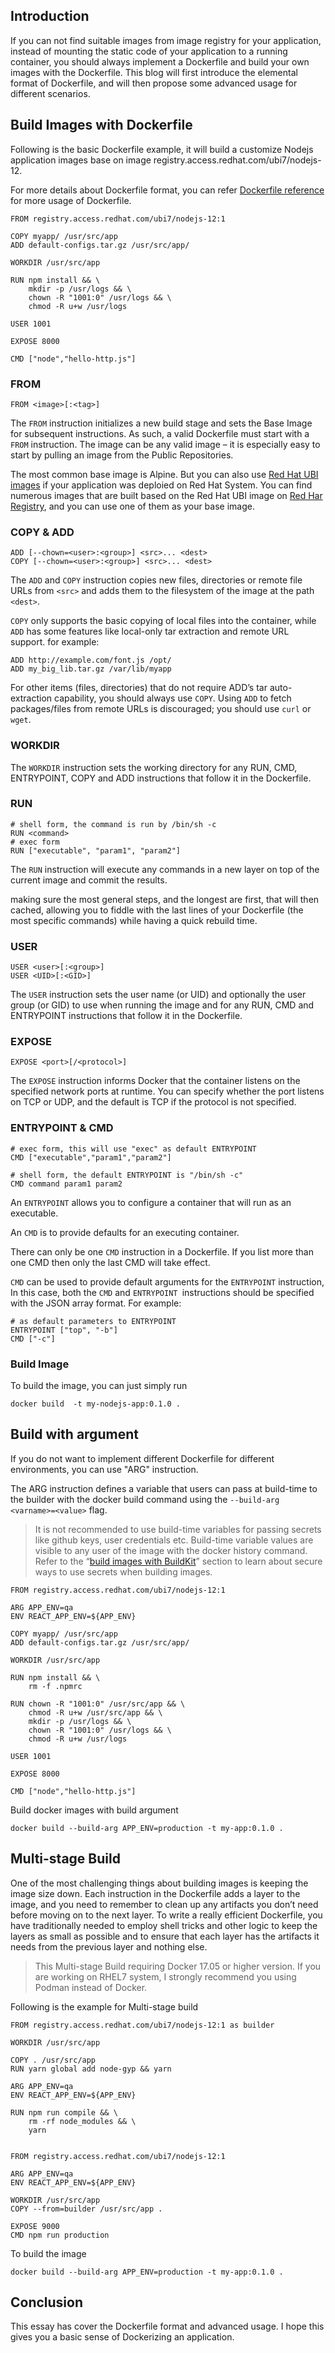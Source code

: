 Introduction
------------
If you can not find suitable images from image registry for your application, instead of mounting the static code of your application to a running container, you should always implement a Dockerfile and build your own images with the Dockerfile. This blog will first introduce the elemental format of Dockerfile, and will then propose some advanced usage for different scenarios.


Build Images with Dockerfile
----------------------------

Following is the basic Dockerfile example, it will build a customize Nodejs application images base on image registry.access.redhat.com/ubi7/nodejs-12.

For more details about Dockerfile format, you can refer [Dockerfile reference](https://docs.docker.com/engine/reference/builder/) for more usage of Dockerfile.


```
FROM registry.access.redhat.com/ubi7/nodejs-12:1

COPY myapp/ /usr/src/app
ADD default-configs.tar.gz /usr/src/app/

WORKDIR /usr/src/app

RUN npm install && \
    mkdir -p /usr/logs && \
    chown -R "1001:0" /usr/logs && \
    chmod -R u+w /usr/logs

USER 1001

EXPOSE 8000

CMD ["node","hello-http.js"]
```


### FROM

```
FROM <image>[:<tag>]
```

The ``FROM`` instruction initializes a new build stage and sets the Base Image for subsequent instructions. As such, a valid Dockerfile must start with a ``FROM`` instruction. The image can be any valid image – it is especially easy to start by pulling an image from the Public Repositories.


The most common base image is Alpine. But you can also use [Red Hat UBI images](https://www.redhat.com/en/blog/introducing-red-hat-universal-base-image) if your application was deploied on Red Hat System. You can find numerous images that are built based on the Red Hat UBI image on [Red Har Registry](https://catalog.redhat.com/software/containers/explore), and you can use one of them as your base image.



### COPY & ADD

```
ADD [--chown=<user>:<group>] <src>... <dest>
COPY [--chown=<user>:<group>] <src>... <dest>
```

The ``ADD`` and ``COPY`` instruction copies new files, directories or remote file URLs from ``<src>`` and adds them to the filesystem of the image at the path ``<dest>``.

``COPY`` only supports the basic copying of local files into the container, while ``ADD`` has some features like local-only tar extraction and remote URL support. for example:

```
ADD http://example.com/font.js /opt/
ADD my_big_lib.tar.gz /var/lib/myapp
```

For other items (files, directories) that do not require ADD’s tar auto-extraction capability, you should always use ``COPY``. Using ``ADD`` to fetch packages/files from remote URLs is discouraged; you should use ``curl`` or ``wget``.



### WORKDIR

The ``WORKDIR`` instruction sets the working directory for any RUN, CMD, ENTRYPOINT, COPY and ADD instructions that follow it in the Dockerfile.

### RUN

```
# shell form, the command is run by /bin/sh -c
RUN <command>
# exec form
RUN ["executable", "param1", "param2"]
```

The ``RUN`` instruction will execute any commands in a new layer on top of the current image and commit the results.

making sure the most general steps, and the longest are first, that will then cached, allowing you to fiddle with the last lines of your Dockerfile (the most specific commands) while having a quick rebuild time.

### USER

```
USER <user>[:<group>]
USER <UID>[:<GID>]
```

The ``USER`` instruction sets the user name (or UID) and optionally the user group (or GID) to use when running the image and for any RUN, CMD and ENTRYPOINT instructions that follow it in the Dockerfile.


### EXPOSE

```
EXPOSE <port>[/<protocol>]
```

The ``EXPOSE`` instruction informs Docker that the container listens on the specified network ports at runtime. You can specify whether the port listens on TCP or UDP, and the default is TCP if the protocol is not specified.



### ENTRYPOINT & CMD

```
# exec form, this will use "exec" as default ENTRYPOINT
CMD ["executable","param1","param2"]

# shell form, the default ENTRYPOINT is "/bin/sh -c"
CMD command param1 param2
```

An ``ENTRYPOINT`` allows you to configure a container that will run as an executable.

An ``CMD`` is to provide defaults for an executing container.

There can only be one ``CMD`` instruction in a Dockerfile. If you list more than one CMD then only the last CMD will take effect.


``CMD`` can be used to provide default arguments for the ``ENTRYPOINT`` instruction, In this case, both the ``CMD`` and ``ENTRYPOINT ``instructions should be specified with the JSON array format. For example:

```
# as default parameters to ENTRYPOINT
ENTRYPOINT ["top", "-b"]
CMD ["-c"]
```


### Build Image

To build the image, you can just simply run

```
docker build  -t my-nodejs-app:0.1.0 .
```


Build with argument
--------------------

If you do not want to implement different Dockerfile for different environments, you can use "ARG" instruction.

The ARG instruction defines a variable that users can pass at build-time to the builder with the docker build command using the ``--build-arg <varname>=<value>`` flag.

> It is not recommended to use build-time variables for passing secrets like github keys, user credentials etc. Build-time variable values are visible to any user of the image with the docker history command. Refer to the “[build images with BuildKit](https://docs.docker.com/develop/develop-images/build_enhancements/#new-docker-build-secret-information)” section to learn about secure ways to use secrets when building images.


```
FROM registry.access.redhat.com/ubi7/nodejs-12:1

ARG APP_ENV=qa
ENV REACT_APP_ENV=${APP_ENV}

COPY myapp/ /usr/src/app
ADD default-configs.tar.gz /usr/src/app/

WORKDIR /usr/src/app

RUN npm install && \
    rm -f .npmrc

RUN chown -R "1001:0" /usr/src/app && \
    chmod -R u+w /usr/src/app && \
    mkdir -p /usr/logs && \
    chown -R "1001:0" /usr/logs && \
    chmod -R u+w /usr/logs

USER 1001

EXPOSE 8000

CMD ["node","hello-http.js"]
```


Build docker images with build argument

```
docker build --build-arg APP_ENV=production -t my-app:0.1.0 .
```



Multi-stage Build
------------------

One of the most challenging things about building images is keeping the image size down. Each instruction in the Dockerfile adds a layer to the image, and you need to remember to clean up any artifacts you don’t need before moving on to the next layer. To write a really efficient Dockerfile, you have traditionally needed to employ shell tricks and other logic to keep the layers as small as possible and to ensure that each layer has the artifacts it needs from the previous layer and nothing else.

> This Multi-stage Build requiring Docker 17.05 or higher version. If you are working on RHEL7 system, I strongly recommend you using Podman instead of Docker.

Following is the example for Multi-stage build

```
FROM registry.access.redhat.com/ubi7/nodejs-12:1 as builder

WORKDIR /usr/src/app

COPY . /usr/src/app
RUN yarn global add node-gyp && yarn

ARG APP_ENV=qa
ENV REACT_APP_ENV=${APP_ENV}

RUN npm run compile && \
    rm -rf node_modules && \
    yarn


FROM registry.access.redhat.com/ubi7/nodejs-12:1

ARG APP_ENV=qa
ENV REACT_APP_ENV=${APP_ENV}

WORKDIR /usr/src/app
COPY --from=builder /usr/src/app .

EXPOSE 9000
CMD npm run production
```

To build the image

```
docker build --build-arg APP_ENV=production -t my-app:0.1.0 .
```

Conclusion
-----------

This essay has cover the Dockerfile format and advanced usage. I hope this gives you a basic sense of Dockerizing an application.



